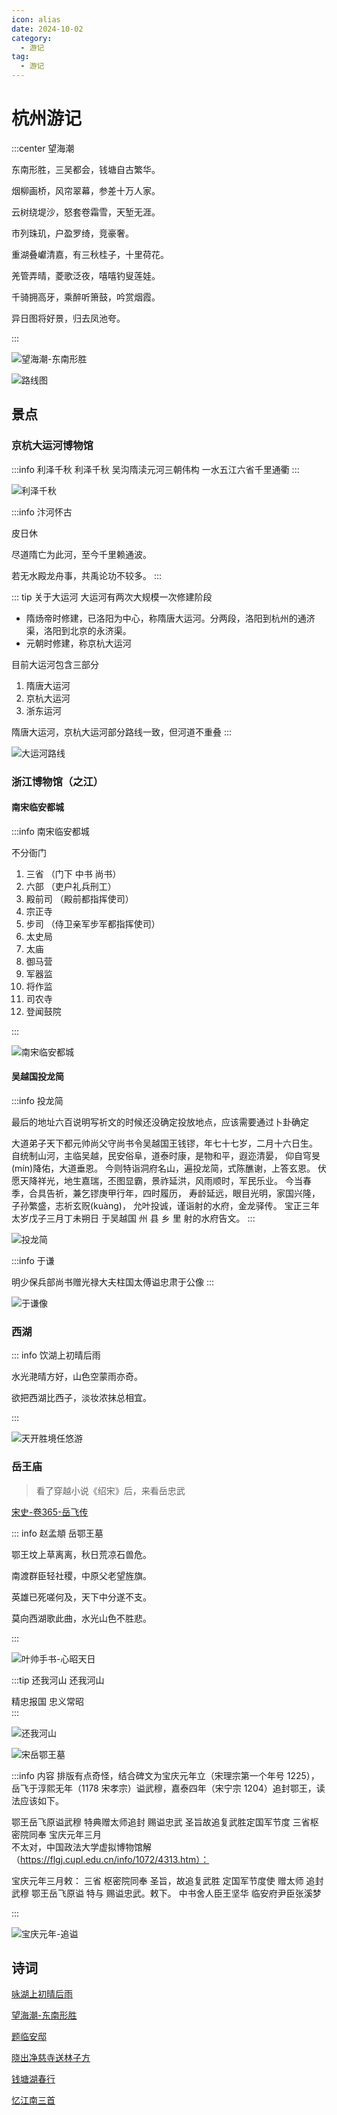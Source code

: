 ```yaml
---
icon: alias
date: 2024-10-02
category:
  - 游记
tag:
  - 游记
---
```


# 杭州游记


<!-- more -->

:::center 望海潮

东南形胜，三吴都会，钱塘自古繁华。

烟柳画桥，风帘翠幕，参差十万人家。

云树绕堤沙，怒套卷霜雪，天堑无涯。

市列珠玑，户盈罗绮，竞豪奢。

重湖叠巘清嘉，有三秋桂子，十里荷花。

羌管弄晴，菱歌泛夜，嘻嘻钓叟莲娃。

千骑拥高牙，乘醉听箫鼓，吟赏烟霞。

异日图将好景，归去凤池夸。

:::


![望海潮-东南形胜](http://cdnblog.laikecc.xyz/%E6%9C%9B%E6%B5%B7%E6%BD%AE-%E4%B8%9C%E5%8D%97%E5%BD%A2%E8%83%9C.jpeg)

![路线图](http://cdnblog.laikecc.xyz/1003_%E6%9D%AD%E5%B7%9E%E8%B7%AF%E7%BA%BF.png)

## 景点

<sblg-rate rate="5"></sblg-rate>

### 京杭大运河博物馆


:::info 利泽千秋
    利泽千秋
吴沟隋渎元河三朝伟构
一水五江六省千里通衢
:::

![利泽千秋](http://cdnblog.laikecc.xyz/%E5%A4%A7%E8%BF%90%E6%B2%B3-%E5%88%A9%E6%B3%BD%E5%8D%83%E7%A7%8B.jpeg)

:::info 汴河怀古

皮日休

尽道隋亡为此河，至今千里赖通波。

若无水殿龙舟事，共禹论功不较多。
:::

::: tip 关于大运河
大运河有两次大规模一次修建阶段
 - 隋炀帝时修建，已洛阳为中心，称隋唐大运河。分两段，洛阳到杭州的通济渠，洛阳到北京的永济渠。
 - 元朝时修建，称京杭大运河

目前大运河包含三部分

 1. 隋唐大运河
 2. 京杭大运河
 3. 浙东运河

 隋唐大运河，京杭大运河部分路线一致，但河道不重叠
:::

![大运河路线](https://cdn.jsdelivr.net/gh/qynx/cdns@main/blog/%E5%A4%A7%E8%BF%90%E6%B2%B3.jpeg)

### 浙江博物馆（之江）

<sblg-rate rate="4"></sblg-rate>

#### 南宋临安都城

:::info 南宋临安都城

不分衙门

1.  三省   （门下 中书 尚书）
2.  六部   （吏户礼兵刑工）
3.  殿前司 （殿前都指挥使司）
4.  宗正寺
5.  步司   （侍卫亲军步军都指挥使司）
6.  太史局
7.  太庙
8.  御马营
9.  军器监
10. 将作监
11. 司农寺
12. 登闻鼓院

:::

![南宋临安都城](http://cdnblog.laikecc.xyz/%E5%8D%97%E5%AE%8B-%E4%B8%B4%E5%AE%89%E9%83%BD%E5%9F%8E.webp)


#### 吴越国投龙简

:::info  投龙简

最后的地址六百说明写祈文的时候还没确定投放地点，应该需要通过卜卦确定

大道弟子天下都元帅尚父守尚书令吴越国王钱镠，年七十七岁，二月十六日生。
自统制山河，主临吴越，民安俗阜，道泰时康，是物和平，遐迩清晏，
仰自穹旻(mín)降佑，大道垂恩。
今则特诣洞府名山，遍投龙简，式陈醮谢，上答玄恩。
伏愿天降祥光，地生嘉瑞，丕图显霸，景祚延洪，风雨顺时，军民乐业。
今当春季，合具告祈，兼乞镠庚甲行年，四时履历，
寿龄延远，眼目光明，家国兴隆，子孙繁盛，志祈玄贶(kuàng)，
允叶投诚，谨诣射的水府，金龙驿传。
宝正三年太岁戊子三月丁未朔日
于吴越国 州 县 乡 里 射的水府告文。
:::

![投龙简](http://cdnblog.laikecc.xyz/%E9%92%B1%E9%95%A0-77-%E6%8A%95%E9%BE%99%E7%AE%80.webp)


:::info 于谦

明少保兵部尚书赠光禄大夫柱国太傅谥忠肃于公像
:::

![于谦像](http://cdnblog.laikecc.xyz/%E4%BA%8E%E8%B0%A6-%E5%8D%8A%E8%BA%AB%E5%83%8F.webp)

### 西湖


::: info 饮湖上初晴后雨 

水光<pinyin text="潋" title="liàn"></pinyin>滟晴方好，山色空蒙雨亦奇。

欲把西湖比西子，淡妆浓抹总相宜。

:::

![天开胜境任悠游](http://cdnblog.laikecc.xyz/%E8%A5%BF%E6%B9%96-%E5%A4%A9%E5%BC%80%E8%83%9C%E5%A2%83%E4%BB%BB%E6%82%A0%E6%B8%B8.jpeg)
 
### 岳王庙

> 看了穿越小说《绍宋》后，来看岳忠武

<sblg-rate rate="5"></sblg-rate>

[宋史-卷365-岳飞传](https://zh.wikisource.org/wiki/%E5%AE%8B%E5%8F%B2/%E5%8D%B7365)

::: info 赵孟頫 岳鄂王墓

鄂王坟上草离离，秋日荒凉石兽危。

南渡群臣轻社稷，中原父老望旌旗。

英雄已死嗟何及，天下中分遂不支。

莫向西湖歌此曲，水光山色不胜悲。

:::


![叶帅手书-心昭天日](http://cdnblog.laikecc.xyz/%E5%8F%B6%E5%B8%85%E6%89%8B%E4%B9%A6-%E5%BF%83%E6%98%AD%E5%A4%A9%E6%97%A5-%E5%89%AA%E5%88%87.png)


:::tip 还我河山
      还我河山

精忠报国      忠义常昭     
:::

![还我河山](http://cdnblog.laikecc.xyz/%E8%BF%98%E6%88%91%E6%B2%B3%E5%B1%B1.jpeg)



![宋岳鄂王墓](http://cdnblog.laikecc.xyz/%E5%AE%8B%E5%B2%B3%E9%84%82%E5%BF%A0%E6%AD%A6%E7%8E%8B%E9%A3%9E%E5%A2%93.jpeg)

:::info  内容 
排版有点奇怪，结合碑文为宝庆元年立（宋理宗第一个年号 1225），岳飞于淳熙无年（1178 宋孝宗）谥武穆，嘉泰四年（宋宁宗 1204）追封鄂王，读法应该如下。


鄂王岳飞原谥武穆 特典赠太师追封 赐谥忠武
圣旨故追复武胜定国军节度
三省枢密院同奉
宝庆元年三月         
不太对，中国政法大学虚拟博物馆解（https://flgj.cupl.edu.cn/info/1072/4313.htm）：

宝庆元年三月敕：
三省 枢密院同奉
圣旨，故追复武胜 定国军节度使
赠太师 追封武穆
鄂王岳飞原谥 特与
赐谥忠武。敕下。
中书舍人臣王坚华
临安府尹臣张溪梦

:::

![宝庆元年-追谥](http://cdnblog.laikecc.xyz/%E5%AE%9D%E5%BA%86%E5%8E%9F%E5%B9%B4-%E8%BF%BD%E8%B0%A5%E5%B2%B3%E9%A3%9E.jpeg)

## 诗词

[咏湖上初晴后雨](../诗词/赵宋/饮湖上初晴后雨.md)

[望海潮-东南形胜](../诗词/赵宋/望海潮-东南形胜.md)

[题临安邸](../诗词/赵宋/题临安邸.md)

[晓出净慈寺送林子方](../诗词/赵宋/晓出净慈寺送林子方.md)

[钱塘湖春行](../诗词/李唐/钱塘湖春行.md)


[忆江南三首](../诗词/李唐/忆江南三首.md)